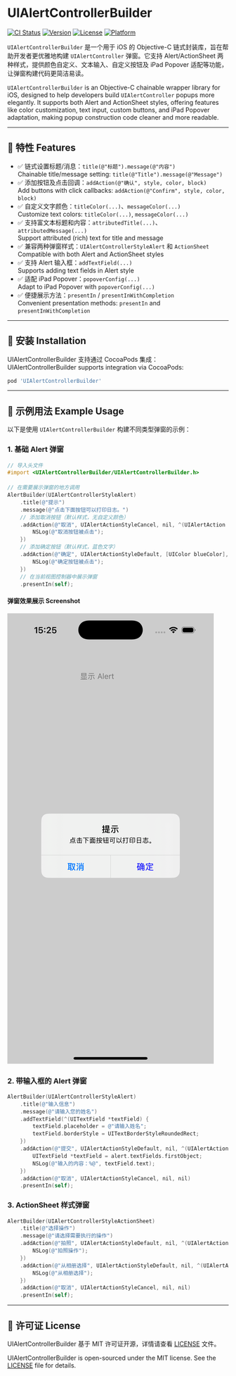 # UIAlertControllerBuilder

[![CI Status](https://img.shields.io/travis/dabenliu/UIAlertControllerBuilder.svg?style=flat)](https://travis-ci.org/dabenliu/UIAlertControllerBuilder)
[![Version](https://img.shields.io/cocoapods/v/UIAlertControllerBuilder.svg?style=flat)](https://cocoapods.org/pods/UIAlertControllerBuilder)
[![License](https://img.shields.io/cocoapods/l/UIAlertControllerBuilder.svg?style=flat)](https://cocoapods.org/pods/UIAlertControllerBuilder)
[![Platform](https://img.shields.io/cocoapods/p/UIAlertControllerBuilder.svg?style=flat)](https://cocoapods.org/pods/UIAlertControllerBuilder)

`UIAlertControllerBuilder` 是一个用于 iOS 的 Objective-C 链式封装库，旨在帮助开发者更优雅地构建 `UIAlertController` 弹窗。它支持 Alert/ActionSheet 两种样式，提供颜色自定义、文本输入、自定义按钮及 iPad Popover 适配等功能，让弹窗构建代码更简洁易读。

`UIAlertControllerBuilder` is an Objective-C chainable wrapper library for iOS, designed to help developers build `UIAlertController` popups more elegantly. It supports both Alert and ActionSheet styles, offering features like color customization, text input, custom buttons, and iPad Popover adaptation, making popup construction code cleaner and more readable.

---

## 🧩 特性 Features

- ✅ 链式设置标题/消息：`title(@"标题").message(@"内容")`  
  Chainable title/message setting: `title(@"Title").message(@"Message")`
- ✅ 添加按钮及点击回调：`addAction(@"确认", style, color, block)`  
  Add buttons with click callbacks: `addAction(@"Confirm", style, color, block)`
- ✅ 自定义文字颜色：`titleColor(...)`、`messageColor(...)`  
  Customize text colors: `titleColor(...)`, `messageColor(...)`
- ✅ 支持富文本标题和内容：`attributedTitle(...)`、`attributedMessage(...)`  
  Support attributed (rich) text for title and message
- ✅ 兼容两种弹窗样式：`UIAlertControllerStyleAlert` 和 `ActionSheet`  
  Compatible with both Alert and ActionSheet styles
- ✅ 支持 Alert 输入框：`addTextField(...)`  
  Supports adding text fields in Alert style
- ✅ 适配 iPad Popover：`popoverConfig(...)`  
  Adapt to iPad Popover with `popoverConfig(...)`
- ✅ 便捷展示方法：`presentIn` / `presentInWithCompletion`  
  Convenient presentation methods: `presentIn` and `presentInWithCompletion`

---

## 🚀 安装 Installation

UIAlertControllerBuilder 支持通过 CocoaPods 集成：  
UIAlertControllerBuilder supports integration via CocoaPods:

```ruby
pod 'UIAlertControllerBuilder'
```

---

## 📝 示例用法 Example Usage

以下是使用 `UIAlertControllerBuilder` 构建不同类型弹窗的示例：

### 1. 基础 Alert 弹窗

```objective-c
// 导入头文件
#import <UIAlertControllerBuilder/UIAlertControllerBuilder.h>

// 在需要展示弹窗的地方调用
AlertBuilder(UIAlertControllerStyleAlert)
    .title(@"提示")
    .message(@"点击下面按钮可以打印日志。")
    // 添加取消按钮（默认样式，无自定义颜色）
    .addAction(@"取消", UIAlertActionStyleCancel, nil, ^(UIAlertAction *action, UIAlertController *alert) {
        NSLog(@"取消按钮被点击");
    })
    // 添加确定按钮（默认样式，蓝色文字）
    .addAction(@"确定", UIAlertActionStyleDefault, [UIColor blueColor], ^(UIAlertAction *action, UIAlertController *alert) {
        NSLog(@"确定按钮被点击");
    })
    // 在当前视图控制器中展示弹窗
    .presentIn(self);
```

#### 弹窗效果展示 Screenshot

![UIAlertControllerBuilder 示例效果](https://github.com/dabenliu/UIAlertControllerBuilder/blob/main/SimulatorScreenshot.png)

### 2. 带输入框的 Alert 弹窗

```objective-c
AlertBuilder(UIAlertControllerStyleAlert)
    .title(@"输入信息")
    .message(@"请输入您的姓名")
    .addTextField(^(UITextField *textField) {
        textField.placeholder = @"请输入姓名";
        textField.borderStyle = UITextBorderStyleRoundedRect;
    })
    .addAction(@"提交", UIAlertActionStyleDefault, nil, ^(UIAlertAction *action, UIAlertController *alert) {
        UITextField *textField = alert.textFields.firstObject;
        NSLog(@"输入的内容：%@", textField.text);
    })
    .addAction(@"取消", UIAlertActionStyleCancel, nil, nil)
    .presentIn(self);
```

### 3. ActionSheet 样式弹窗

```objective-c
AlertBuilder(UIAlertControllerStyleActionSheet)
    .title(@"选择操作")
    .message(@"请选择需要执行的操作")
    .addAction(@"拍照", UIAlertActionStyleDefault, nil, ^(UIAlertAction *action, UIAlertController *alert) {
        NSLog(@"拍照操作");
    })
    .addAction(@"从相册选择", UIAlertActionStyleDefault, nil, ^(UIAlertAction *action, UIAlertController *alert) {
        NSLog(@"从相册选择");
    })
    .addAction(@"取消", UIAlertActionStyleCancel, nil, nil)
    .presentIn(self);
```

---

## 🔖 许可证 License

UIAlertControllerBuilder 基于 MIT 许可证开源，详情请查看 [LICENSE](https://github.com/dabenliu/UIAlertControllerBuilder/blob/main/LICENSE) 文件。

UIAlertControllerBuilder is open-sourced under the MIT license. See the [LICENSE](https://github.com/dabenliu/UIAlertControllerBuilder/blob/main/LICENSE) file for details.
